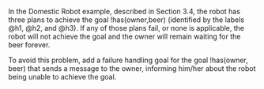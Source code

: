 In the Domestic Robot example, described in Section 3.4, the robot has
three plans to achieve the goal !has(owner,beer) (identified by the labels
@h1, @h2, and @h3). If any of those plans fail, or none is applicable, the robot 
will not achieve the goal and the owner will remain waiting for the beer forever.

To avoid this problem, add a failure handling goal for the goal !has(owner, beer)
that sends a message to the owner, informing him/her about the robot being unable
to achieve the goal.


